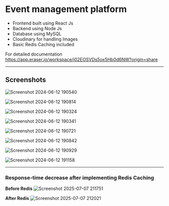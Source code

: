 # Event management platform

-   Frontend built using React Js
-   Backend using Node Js
-   Database using MySQL
-   Cloudinary for handling Images
-   Basic Redis Caching included

For detailed documentation https://app.eraser.io/workspace/j02EOSVDs5ox5Hb0d6NW?origin=share

___
## Screenshots
![Screenshot 2024-06-12 190540](https://github.com/ezio-da-firenze/Assignment/assets/126500974/5b814a09-8ec4-4ab6-880e-091b088fe8cd)


![Screenshot 2024-06-12 190814](https://github.com/ezio-da-firenze/Assignment/assets/126500974/0d212580-b799-483a-9528-b7e9a0e20e7d)


![Screenshot 2024-06-12 190324](https://github.com/ezio-da-firenze/Assignment/assets/126500974/015dcbbf-e001-4d53-8d4b-5e2872e71cf9)


![Screenshot 2024-06-12 190341](https://github.com/ezio-da-firenze/Assignment/assets/126500974/57fb456b-e763-4b07-8b0f-a5f24b9a52b7)


![Screenshot 2024-06-12 190721](https://github.com/ezio-da-firenze/Assignment/assets/126500974/74271b66-127b-410a-9694-992b67785eec)


![Screenshot 2024-06-12 190842](https://github.com/ezio-da-firenze/Assignment/assets/126500974/fa92cf0f-238a-4068-969a-cf220260c453)



![Screenshot 2024-06-12 190929](https://github.com/ezio-da-firenze/Assignment/assets/126500974/ff319d67-cd9b-4e9b-afe1-3eb7aab76c55)


![Screenshot 2024-06-12 191158](https://github.com/ezio-da-firenze/Assignment/assets/126500974/acd6aa52-7786-4341-af58-4d7a68976742)

___

### Response-time decrease after implementing Redis Caching

**Before Redis**
![Screenshot 2025-07-07 211751](https://github.com/user-attachments/assets/01849aa3-030c-4e5f-b0c1-b4f64d3ef9a1)

**After Redis**
![Screenshot 2025-07-07 212021](https://github.com/user-attachments/assets/b6328a34-4eda-4e07-938b-4e3f61fc0741)
